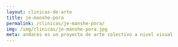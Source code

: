```yaml
---
layout: clinicas-de-arte
title: je-manshe-pora
permalink: /clinicas/je-manshe-pora/
img: /img/clinicas/je-manshe-pora.jpg
meta: andares es un proyecto de arte colectivo a nivel visual
---
```


